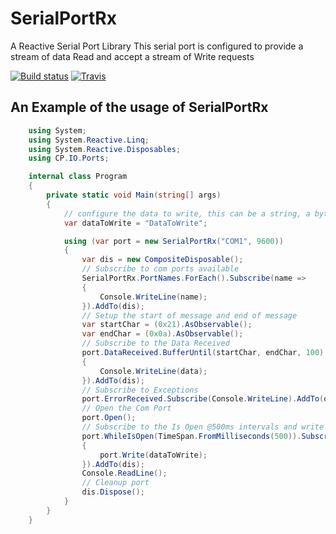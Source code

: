 # SerialPortRx
A Reactive Serial Port Library
 This serial port is configured to provide a stream of data Read and accept a stream of Write requests

[![Build status](https://ci.appveyor.com/api/projects/status/mypr79isqnt5x8y8?svg=true)](https://ci.appveyor.com/project/ChrisPulman/serialportrx) [![Travis](https://img.shields.io/badge/SerialPortRx-V0.0.0.1-blue.svg)](https://www.nuget.org/packages/SerialPortRx/)

## An Example of the usage of SerialPortRx
```csharp
    using System;
    using System.Reactive.Linq;
    using System.Reactive.Disposables;
    using CP.IO.Ports;

    internal class Program
    {
        private static void Main(string[] args)
        {
            // configure the data to write, this can be a string, a byte array, or a char array
            var dataToWrite = "DataToWrite";

            using (var port = new SerialPortRx("COM1", 9600))
            {
                var dis = new CompositeDisposable();
                // Subscribe to com ports available
                SerialPortRx.PortNames.ForEach().Subscribe(name =>
                {
                    Console.WriteLine(name);
                }).AddTo(dis);
                // Setup the start of message and end of message
                var startChar = (0x21).AsObservable();
                var endChar = (0x0a).AsObservable();
                // Subscribe to the Data Received
                port.DataReceived.BufferUntil(startChar, endChar, 100).Subscribe(data =>
                {
                    Console.WriteLine(data);
                }).AddTo(dis);
                // Subscribe to Exceptions
                port.ErrorReceived.Subscribe(Console.WriteLine).AddTo(dis);
                // Open the Com Port
                port.Open();
                // Subscribe to the Is Open @500ms intervals and write to com port
                port.WhileIsOpen(TimeSpan.FromMilliseconds(500)).Subscribe(x =>
                {
                    port.Write(dataToWrite);
                }).AddTo(dis);
                Console.ReadLine();
                // Cleanup port
                dis.Dispose();
            }
        }
    }
```